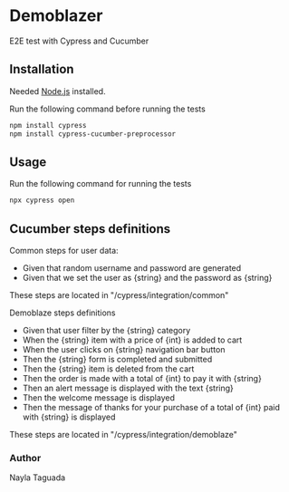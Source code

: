 # Demoblazer

E2E test with Cypress and Cucumber

## Installation

Needed [Node.js](https://nodejs.dev/) installed.

Run the following command before running the tests
```bash
npm install cypress
npm install cypress-cucumber-preprocessor
```

## Usage

Run the following command for running the tests

```bash
npx cypress open
```

## Cucumber steps definitions
Common steps for user data: 
 - Given that random username and password are generated
 - Given that we set the user as {string} and the password as {string}

These steps are located in "/cypress/integration/common"

Demoblaze steps definitions
 - Given that user filter by the {string} category
 - When the {string} item with a price of {int} is added to cart
 - When the user clicks on {string} navigation bar button
 - Then the {string} form is completed and submitted
 - Then the {string} item is deleted from the cart
 - Then the order is made with a total of {int} to pay it with {string}
 - Then an alert message is displayed with the text {string}
 - Then the welcome message is displayed
 - Then the message of thanks for your purchase of a total of {int} paid with {string} is displayed


These steps are located in "/cypress/integration/demoblaze"

### Author
Nayla Taguada